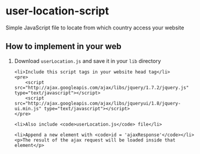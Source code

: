 # user-location-script

Simple JavaScript file to locate from which country access your website


## How to implement in your web

<ol>
	<li>Download <code>userLocation.js</code> and save it in your <code>lib</code> directory</li>

	<li>Include this script tags in your website head tag</li>
	<pre>
		<script src="http://ajax.googleapis.com/ajax/libs/jquery/1.7.2/jquery.js" type="text/javascript"></script>
    	<script src="http://ajax.googleapis.com/ajax/libs/jqueryui/1.8/jquery-ui.min.js" type="text/javascript"></script>
	</pre>

	<li>Also include <code>userLocation.js</code> file</li>

	<li>Append a new element with <code>id = 'ajaxResponse'</code></li>
	<p>The result of the ajax request will be loaded inside that element</p>
	
</ol>
